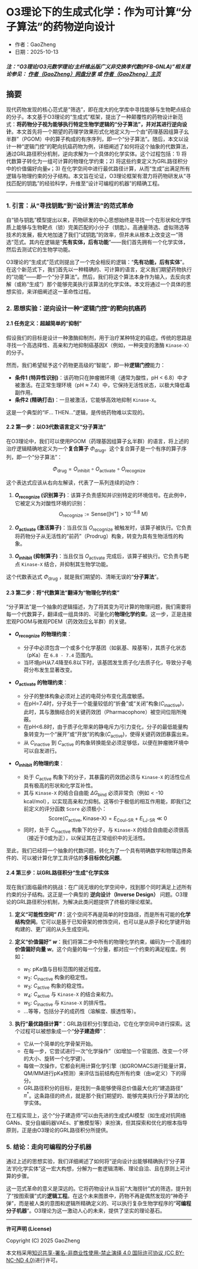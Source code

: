 # O3理论下的生成式化学：作为可计算“分子算法”的药物逆向设计

- 作者：GaoZheng
- 日期：2025-10-13

#### ***注：“O3理论/O3元数学理论/主纤维丛版广义非交换李代数(PFB-GNLA)”相关理论参见： [作者（GaoZheng）网盘分享](https://drive.google.com/drive/folders/1lrgVtvhEq8cNal0Aa0AjeCNQaRA8WERu?usp=sharing) 或 [作者（GaoZheng）主页](https://mymetamathematics.blogspot.com)***

## 摘要
现代药物发现的核心范式是“筛选”，即在庞大的化学库中寻找能够与生物靶点结合的分子。本文基于O3理论的“生成式”框架，提出了一种颠覆性的药物设计新范式：**将药物分子视为能够执行特定生物学逻辑的“分子算法”，并对其进行逆向设计**。本文首先将一个期望的药理学效果形式化地定义为一个由“药理基因组算子幺半群”（PGOM）中的算子构成的有序序列，即一个“分子算法”。随后，本文以设计一种“逻辑门控”的靶向抗癌药物为例，详细阐述了如何将这个抽象的代数算法，通过GRL路径积分机制，逆向求解为一个具体的化学实体。这个过程包括：1) 将代数算子转化为一组可计算的物理化学约束；2) 将这些约束定义为GRL路径积分中的价值偏好向量`w`；3) 在化学空间中进行最优路径计算，从而“生成”出满足所有逻辑与物理约束的分子结构。本文旨在论证，O3理论框架有潜力将药物研发从“寻找匹配的钥匙”的经验科学，升维至“设计可编程的机器”的精确工程。

---

### **1. 引言：从“寻找钥匙”到“设计算法”的范式革命**

自“锁与钥匙”模型提出以来，药物研发的中心思想始终是寻找一个在形状和化学性质上能够与生物靶点（锁）完美匹配的小分子（钥匙）。高通量筛选、虚拟筛选等技术的发展，极大地加速了我们“试钥匙”的效率，但并未从根本上改变这一“筛选”范式。其内在逻辑是“**先有实体，后有功能**”——我们首先拥有一个化学实体，然后去测试它的生物学功能。

O3理论的“生成式”范式则提出了一个完全相反的逻辑：“**先有功能，后有实体**”。在这个新范式下，我们首先以一种精确的、可计算的语言，定义我们期望药物执行的“功能”——即一个“分子算法”。然后，我们将这个算法本身作为输入，去反向求解（或称“生成”）那个能够完美执行该算法的化学实体。本文将通过一个具体的思想实验，来详细阐述这一革命性过程。

### **2. 思想实验：逆向设计一种“逻辑门控”的靶向抗癌药**

#### **2.1 任务定义：超越简单的“抑制”**

假设我们的目标是设计一种激酶抑制剂，用于治疗某种特定的癌症。传统的思路是寻找一个高选择性、高亲和力地抑制癌基因X（例如，一种突变的激酶 `Kinase-X`）的分子。

然而，我们希望赋予这个药物更高级的“智能”，即一种**逻辑门控**能力：
* **条件1 (特异性识别)**：该药物只在肿瘤微环境（通常为酸性，pH < 6.8）中才被激活。在正常生理环境（pH ≈ 7.4）中，它保持无活性状态，以极大降低毒副作用。
* **条件2 (精确打击)**：一旦被激活，它能够高效地抑制 `Kinase-X`。

这是一个典型的“IF... THEN...”逻辑，是传统药物难以实现的。

#### **2.2 第一步：以O3代数语言定义“分子算法”**

在O3理论中，我们可以使用PGOM（药理基因组算子幺半群）的语言，将上述的治疗逻辑精确地定义为一个**复合算子** $\Phi_{\text{drug}}$。这个复合算子是一个有序的算子序列，即一个“分子算法”：

$$\Phi_{\text{drug}} = O_{\text{inhibit}} \circ O_{\text{activate}} \circ O_{\text{recognize}}$$

这个表达式应该从右向左解读，代表了一系列连续的动作：

1.  **$O_{\text{recognize}}$ (识别算子)**：该算子负责感知并识别特定的环境信号。在此例中，它被定义为对酸性环境的识别：
    $$O_{\text{recognize}} := \text{Sense}([\text{H}^+] > 10^{-6.8} \text{ M})$$

2.  **$O_{\text{activate}}$ (激活算子)**：当且仅当 $O_{\text{recognize}}$ 被触发时，该算子被执行。它负责将药物分子从无活性的“前药”（Prodrug）构象，转变为具有生物活性的构象。

3.  **$O_{\text{inhibit}}$ (抑制算子)**：当且仅当 $O_{\text{activate}}$ 完成后，该算子被执行。它负责与靶点 `Kinase-X` 结合，并抑制其生物学功能。

这个代数表达式 $\Phi_{\text{drug}}$ ，就是我们期望的、清晰无误的“**分子算法**”。

#### **2.3 第二步：将“代数算法”翻译为“物理化学约束”**

“分子算法”是一个抽象的逻辑描述，为了将其变为可计算的物理问题，我们需要将每一个代数算子，翻译成一组具体的、可量化的**物理化学约束**。这一步，正是连接宏观PGOM与微观PDEM（药效效应幺半群）的关键。

* **$O_{\text{recognize}}$ 的物理约束**：
    * 分子中必须包含一个或多个化学基团（如氨基、羧基等），其质子化状态（pKa）在 `6.8 - 7.4` 范围内。
    * 当环境pH从7.4降至6.8以下时，该基团发生质子化/去质子化，导致分子电荷分布发生显著改变。

* **$O_{\text{activate}}$ 的物理约束**：
    * 分子的整体构象必须对上述的电荷分布变化高度敏感。
    * 在pH=7.4时，分子处于一个能量较低的“折叠”或“关闭”构象($C_{\text{inactive}}$)，此时，其与激酶结合的关键药效团（Pharmacophore）被空间位阻所掩蔽。
    * 在pH<6.8时，由于质子化带来的静电斥力/引力变化，分子的最低能量构象转变为一个“展开”或“开放”的构象($C_{\text{active}}$)，使得关键药效团暴露出来。
    * 从 $C_{\text{inactive}}$ 到 $C_{\text{active}}$ 的构象转换能垒必须足够低，以便在肿瘤微环境中可以自发进行。

* **$O_{\text{inhibit}}$ 的物理约束**：
    * 处于 $C_{\text{active}}$ 构象下的分子，其暴露的药效团必须与 `Kinase-X` 的活性位点具有极高的形状和化学互补性。
    * 其与 `Kinase-X` 的结合自由能 $\Delta G_{\text{bind}}$ 必须非常负（例如 < -10 kcal/mol），以实现高亲和力抑制。这等价于极低的相互作用能，即我们之前定义的评分函数 `Score` 必须极小：
        $$\text{Score}(C_{\text{active}}, \text{Kinase-X}) = E_{\text{Coul-SR}} + E_{\text{LJ-SR}} \ll 0$$
    * 同时，处于 $C_{\text{inactive}}$ 构象下的分子，与 `Kinase-X` 的结合自由能必须很高（接近于0或为正），以保证其在正常组织中的无活性。

至此，我们已经将一个抽象的代数问题，转化为了一个具有明确数学和物理边界条件的、可以被计算化学工具评估的**多目标优化问题**。

#### **2.4 第三步：以GRL路径积分“生成”化学实体**

现在我们面临最终的挑战：在广阔无垠的化学空间中，找到那个同时满足上述所有约束的分子结构。这正是一个典型的 **逆向设计（Inverse Design）** 问题。O3理论的GRL路径积分机制，为解决此类问题提供了终极的理论框架。

1.  **定义“可能性空间” $\Pi$**：这个空间不再是简单的时空路径，而是所有可能的**化学结构空间**。它可以是基于已知骨架的修饰空间，也可以是从原子和化学键开始构建的、更广阔的从头生成空间。

2.  **定义“价值偏好” $w$**：我们将第二步中所有的物理化学约束，编码为一个高维的**价值偏好向量 $w$**。这个向量的每一个分量，都对应一个约束的满足程度。例如：
    * $w_1$: pKa值与目标范围的接近程度。
    * $w_2$: $C_{\text{inactive}}$ 构象的稳定性。
    * $w_3$: $C_{\text{active}}$ 构象的稳定性。
    * $w_4$: $C_{\text{active}}$ 与 `Kinase-X` 的结合亲和力。
    * $w_5$: $C_{\text{inactive}}$ 与 `Kinase-X` 的排斥性。
    * ...等等，包括分子的成药性（溶解度、膜透性等）。

3.  **执行“最优路径计算”**：GRL路径积分引擎启动，它在化学空间中进行探索。这个过程可以被想象成一个“**分子建造师**”：
    * 它从一个简单的化学骨架开始。
    * 在每一步，它尝试进行一次“化学操作”（如增加一个官能团、改变一个环的大小、旋转一个化学键）。
    * 每做一次操作，它都会利用计算化学引擎（如GROMACS进行能量计算，QM/MM进行pKa预测）来评估当前结构在所有约束（由$w$定义）下的得分。
    * GRL路径积分的目标，是找到一条能够使得总价值最大化的“建造路径” $\pi^*$。这条路径的终点，就是那个我们期望的、能够完美执行分子算法的化学实体。

在工程实现上，这个“分子建造师”可以由先进的生成式AI模型（如生成对抗网络GANs、变分自编码器VAEs、扩散模型等）来扮演，但其探索和优化的根本指导原则，正是由O3理论的GRL路径积分所提供。

### **5. 结论：走向可编程的分子机器**

通过上述的思想实验，我们详细阐述了如何将“逆向设计出能够精确执行‘分子算法’的化学实体”这一宏大构想，分解为一套逻辑清晰、理论自洽、且在原则上可计算的步骤。

这一范式革命的意义是深远的。它将药物设计从当前“大海捞针”式的筛选，提升到了“按图索骥”式的**逻辑工程**。在这个未来图景中，药物不再是偶然发现的“神奇子弹”，而是被人类的意图和逻辑所精确定义的、可以执行复杂生物学程序的“**可编程分子机器**”。O3理论为这一激动人心的未来，提供了坚实的理论基石。

---

**许可声明 (License)**

Copyright (C) 2025 GaoZheng

本文档采用[知识共享-署名-非商业性使用-禁止演绎 4.0 国际许可协议 (CC BY-NC-ND 4.0)](https://creativecommons.org/licenses/by-nc-nd/4.0/deed.zh-Hans)进行许可。
